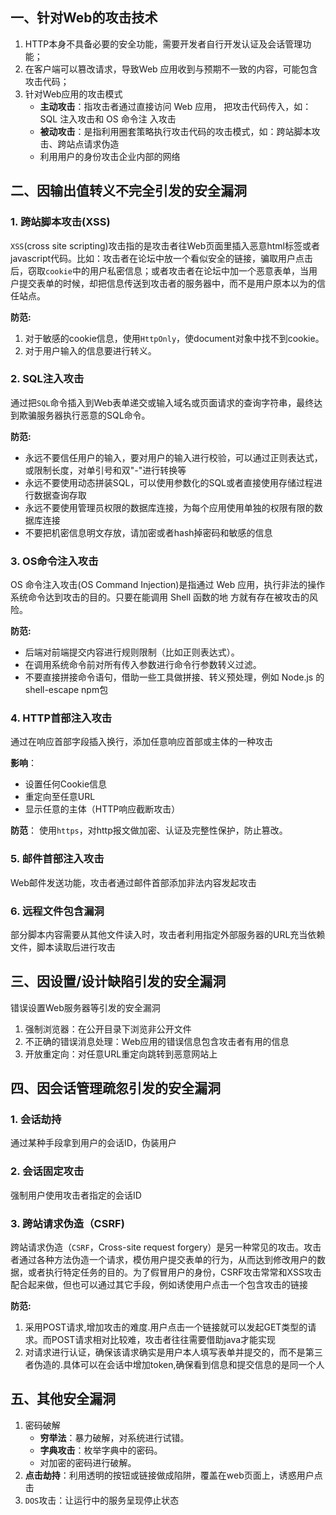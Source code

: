 ## 一、针对Web的攻击技术

1.  HTTP本身不具备必要的安全功能，需要开发者自行开发认证及会话管理功能；
2.  在客户端可以篡改请求，导致Web 应用收到与预期不一致的内容，可能包含攻击代码；
3.  针对Web应用的攻击模式
    +   **主动攻击**：指攻击者通过直接访问 Web 应用， 把攻击代码传入，如：SQL 注入攻击和 OS 命令注 入攻击
    +   **被动攻击**：是指利用圈套策略执行攻击代码的攻击模式，如：跨站脚本攻击、跨站点请求伪造
    +   利用用户的身份攻击企业内部的网络

## 二、因输出值转义不完全引发的安全漏洞

### 1\. 跨站脚本攻击(XSS)

`XSS`(cross site scripting)攻击指的是攻击者往Web页面里插入恶意html标签或者javascript代码。比如：攻击者在论坛中放一个看似安全的链接，骗取用户点击后，窃取`cookie`中的用户私密信息；或者攻击者在论坛中加一个恶意表单，当用户提交表单的时候，却把信息传送到攻击者的服务器中，而不是用户原本以为的信任站点。

**防范:**

1.  对于敏感的cookie信息，使用`HttpOnly`，使document对象中找不到cookie。
2.  对于用户输入的信息要进行转义。

### 2\. SQL注入攻击

通过把`SQL`命令插入到Web表单递交或输入域名或页面请求的查询字符串，最终达到欺骗服务器执行恶意的SQL命令。

**防范:**

+   永远不要信任用户的输入，要对用户的输入进行校验，可以通过正则表达式，或限制长度，对单引号和双"-"进行转换等
+   永远不要使用动态拼装SQL，可以使用参数化的SQL或者直接使用存储过程进行数据查询存取
+   永远不要使用管理员权限的数据库连接，为每个应用使用单独的权限有限的数据库连接
+   不要把机密信息明文存放，请加密或者hash掉密码和敏感的信息

### 3\. OS命令注入攻击

OS 命令注入攻击(OS Command Injection)是指通过 Web 应用，执行非法的操作系统命令达到攻击的目的。只要在能调用 Shell 函数的地 方就有存在被攻击的风险。

**防范:**

+   后端对前端提交内容进行规则限制（比如正则表达式）。
+   在调用系统命令前对所有传入参数进行命令行参数转义过滤。
+   不要直接拼接命令语句，借助一些工具做拼接、转义预处理，例如 Node.js 的 shell-escape npm包

### 4\. HTTP首部注入攻击

通过在响应首部字段插入换行，添加任意响应首部或主体的一种攻击

**影响**：

+   设置任何Cookie信息
+   重定向至任意URL
+   显示任意的主体（HTTP响应截断攻击）

**防范**： 使用`https`，对http报文做加密、认证及完整性保护，防止篡改。

### 5\. 邮件首部注入攻击

Web邮件发送功能，攻击者通过邮件首部添加非法内容发起攻击

### 6\. 远程文件包含漏洞

部分脚本内容需要从其他文件读入时，攻击者利用指定外部服务器的URL充当依赖文件，脚本读取后进行攻击

## 三、因设置/设计缺陷引发的安全漏洞

错误设置Web服务器等引发的安全漏洞

1.  强制浏览器：在公开目录下浏览非公开文件
2.  不正确的错误消息处理：Web应用的错误信息包含攻击者有用的信息
3.  开放重定向：对任意URL重定向跳转到恶意网站上

## 四、因会话管理疏忽引发的安全漏洞

### 1\. 会话劫持

通过某种手段拿到用户的会话ID，伪装用户

### 2\. 会话固定攻击

强制用户使用攻击者指定的会话ID

### 3\. 跨站请求伪造（CSRF)

跨站请求伪造（`CSRF`，Cross-site request forgery）是另一种常见的攻击。攻击者通过各种方法伪造一个请求，模仿用户提交表单的行为，从而达到修改用户的数据，或者执行特定任务的目的。为了假冒用户的身份，CSRF攻击常常和XSS攻击配合起来做，但也可以通过其它手段，例如诱使用户点击一个包含攻击的链接

**防范:**

1.  采用POST请求,增加攻击的难度.用户点击一个链接就可以发起GET类型的请求。而POST请求相对比较难，攻击者往往需要借助java才能实现
2.  对请求进行认证，确保该请求确实是用户本人填写表单并提交的，而不是第三者伪造的.具体可以在会话中增加token,确保看到信息和提交信息的是同一个人

## 五、其他安全漏洞

1.  密码破解
    +   **穷举法**：暴力破解，对系统进行试错。
    +   **字典攻击**：枚举字典中的密码。
    +   对加密的密码进行破解。
2.  **点击劫持**：利用透明的按钮或链接做成陷阱，覆盖在web页面上，诱惑用户点击
3.  `DOS`攻击：让运行中的服务呈现停止状态
